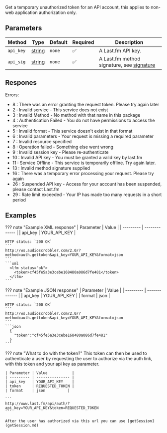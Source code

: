 Get a temporary unauthorized token for an API account, this applies to non-web application authorization only.

## Parameters
| Method | Type | Default | Required | Description
| ------ | ---- | ------- | -------- | -----------
| `api_key` | [string][string] | `none` | :white_check_mark: | A Last.fm API key.
| `api_sig` | [string][string] | `none` | :white_check_mark: | A Last.fm method signature, see [signature](signature.md)

## Respones
Errors:  

- 8 : There was an error granting the request token. Please try again later  
- 2 : Invalid service - This service does not exist  
- 3 : Invalid Method - No method with that name in this package  
- 4 : Authentication Failed - You do not have permissions to access the service  
- 5 : Invalid format - This service doesn't exist in that format  
- 6 : Invalid parameters - Your request is missing a required parameter  
- 7 : Invalid resource specified  
- 8 : Operation failed - Something else went wrong  
- 9 : Invalid session key - Please re-authenticate  
- 10 : Invalid API key - You must be granted a valid key by last.fm  
- 11 : Service Offline - This service is temporarily offline. Try again later.  
- 13 : Invalid method signature supplied  
- 16 : There was a temporary error processing your request. Please try again  
- 26 : Suspended API key - Access for your account has been suspended, please contact Last.fm  
- 29 : Rate limit exceeded - Your IP has made too many requests in a short period  

## Examples

??? note "Example XML response"
    | Parameter | Value         |
    | --------- | ------------- |
    | api_key   | YOUR_API_KEY  |

    HTTP status: `200 OK`
    ```
    http://ws.audioscrobbler.com/2.0/?method=auth.gettoken&api_key=YOUR_API_KEY&format=json
    ```
    ```xml
      <lfm status="ok">
        <token>cf45fe5a3e3cebe168480a086d7fe481</token>
      </lfm>
    ```

??? note "Example JSON response" 
    | Parameter | Value         |
    | --------- | ------------- |
    | api_key   | YOUR_API_KEY  |
    | format    | json          |
    
    HTTP status: `200 OK`
    ```
    http://ws.audioscrobbler.com/2.0/?method=auth.gettoken&api_key=YOUR_API_KEY&format=json
    ```
    ```json
      {
        "token":"cf45fe5a3e3cebe168480a086d7fe481"
      }
    ```

??? note "What to do with the token?" 
    This token can then be used to authenticate a user by requesting the user to authorize via the auth link, with this token and your api key as parameter.

    | Parameter | Value           |
    | --------- | --------------- |
    | api_key   | YOUR_API_KEY    |
    | token     | REQUESTED_TOKEN |
    | format    | json          |
    
    ```
    http://www.last.fm/api/auth/?api_key=YOUR_API_KEY&token=REQUESTED_TOKEN
    ```

    After the user has authorized via this url you can use [getSession](getSession.md)


[string]: https://developer.mozilla.org/en-US/docs/Web/JavaScript/Reference/Global_Objects/String